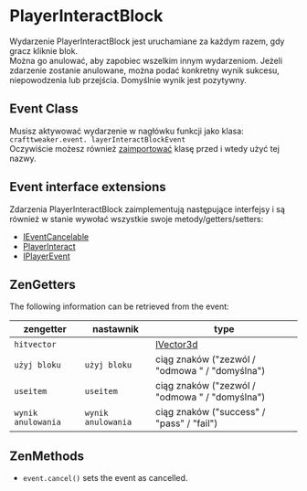 # PlayerInteractBlock

Wydarzenie PlayerInteractBlock jest uruchamiane za każdym razem, gdy gracz kliknie blok.  
Można go anulować, aby zapobiec wszelkim innym wydarzeniom. Jeżeli zdarzenie zostanie anulowane, można podać konkretny wynik sukcesu, niepowodzenia lub przejścia. Domyślnie wynik jest pozytywny.

## Event Class

Musisz aktywować wydarzenie w nagłówku funkcji jako klasa:  
`crafttweaker.event. layerInteractBlockEvent`  
Oczywiście możesz również [zaimportować](/AdvancedFunctions/Import/) klasę przed i wtedy użyć tej nazwy.

## Event interface extensions

Zdarzenia PlayerInteractBlock zaimplementują następujące interfejsy i są również w stanie wywołać wszystkie swoje metody/getters/setters:

- [IEventCancelable](/Vanilla/Events/Events/IEventCancelable/)
- [PlayerInteract](/Vanilla/Events/Events/PlayerInteract/)
- [IPlayerEvent](/Vanilla/Events/Events/IPlayerEvent/)

## ZenGetters

The following information can be retrieved from the event:

| zengetter          | nastawnik          | type                                           |
| ------------------ | ------------------ | ---------------------------------------------- |
| `hitvector`        |                    | [IVector3d](/Vanilla/World/IVector3d/)         |
| `użyj bloku`       | `użyj bloku`       | ciąg znaków ("zezwól / "odmowa " / "domyślna") |
| `useitem`          | `useitem`          | ciąg znaków ("zezwól / "odmowa " / "domyślna") |
| `wynik anulowania` | `wynik anulowania` | ciąg znaków ("success" / "pass" / "fail")      |

## ZenMethods

- `event.cancel()` sets the event as cancelled.